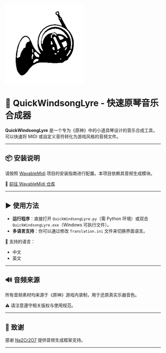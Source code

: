 ![a](SS.jpg)


# 🎵 QuickWindsongLyre - 快速原琴音乐合成器

**QuickWindsongLyre** 是一个专为《原神》中的小道具琴设计的音乐合成工具，可以快速将 MIDI 或自定义音符转化为游戏风格的音频文件。

---

## 📦 安装说明

请按照 [WavableMidi](https://github.com/Na2Cr2O7/wavableMidi) 项目的安装指南进行配置。本项目依赖其音频生成模块。

🔗 [前往 WavableMidi 仓库](https://github.com/Na2Cr2O7/wavableMidi)

---

## ▶️ 使用方法

- **运行程序**：直接打开 `QuickWindsongLyre.py`（需 Python 环境）或双击 `QuickWindsongLyre.exe`（Windows 可执行文件）。
- **多语言支持**：你可以通过修改 `Translation.ini` 文件来切换界面语言。

📝 支持的语言：
- 中文
- 英文


---

## 🔊 音频来源

所有音频素材均来源于《原神》游戏内录制，用于还原真实乐器音色。

⚠️ 请注意遵守相关版权与使用规范。


---

## 📝 致谢

感谢 [Na2Cr2O7](https://github.com/Na2Cr2O7) 提供音频生成框架支持。

---
